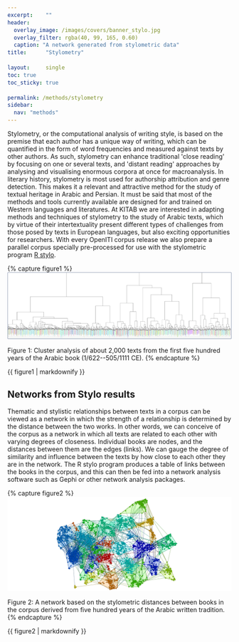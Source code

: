 ```yaml
---
excerpt:	""
header:
  overlay_image: /images/covers/banner_stylo.jpg
  overlay_filter: rgba(40, 99, 165, 0.60)
  caption: "A network generated from stylometric data"
title:		"Stylometry"

layout:		single
toc: true
toc_sticky: true

permalink: /methods/stylometry
sidebar:
  nav: "methods"
---
```

Stylometry, or the computational analysis of writing style, is based on the premise that each author has a unique way of writing, which can be quantified in the form of word frequencies and measured against texts by other authors. As such, stylometry can enhance traditional 'close reading' by focusing on one or several texts, and 'distant reading' approaches by analysing and visualising enormous corpora at once for macroanalysis. In literary history, stylometry is most used for authorship attribution and genre detection. This makes it a relevant and attractive method for the study of textual heritage in Arabic and Persian. It must be said that most of the methods and tools currently available are designed for and trained on Western languages and literatures. At KITAB we are interested in adapting methods and techniques of stylometry to the study of Arabic texts, which by virtue of their intertextuality present different types of challenges from those posed by texts in European languages, but also exciting opportunities for researchers. With every OpenITI corpus release we also prepare a parallel corpus specially pre-processed for use with the stylometric program [R stylo](https://cran.r-project.org/web/packages/stylo/index.html).

{% capture figure1 %}
[![A dentrogram produced through R stylo](/images/methods/Stylometry-tree.png)](/images/methods/Stylometry-tree.png)

Figure 1: Cluster analysis of about 2,000 texts from the first five hundred years of the Arabic book (1/622--505/1111 CE).
{% endcapture %}

<div class="notice--primary">
{{ figure1 | markdownify }}
</div>

## Networks from Stylo results

Thematic and stylistic relationships between texts in a corpus can be viewed as a network in which the strength of a relationship is determined by the distance between the two works. In other words, we can conceive of the corpus as a network in which all texts are related to each other with varying degrees of closeness. Individual books are nodes, and the distances between them are the edges (links). We can gauge the degree of similarity and influence between the texts by how close to each other they are in the network. The R stylo program produces a table of links between the books in the corpus, and this can then be fed into a network analysis software such as Gephi or other network analysis packages.

{% capture figure2 %}
[![A network produced using data from R stylo](/images/methods/network-from-stylo.svg)](/images/methods/network-from-stylo.svg)

Figure 2: A network based on the stylometric distances between books in the corpus derived from five hundred years of the Arabic written tradition.
{% endcapture %}

<div class="notice--primary">
{{ figure2 | markdownify }}
</div>